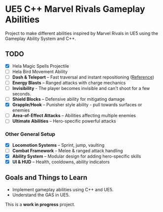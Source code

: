 # UE5 C++ Marvel Rivals Gameplay Abilities

Project to make different abilities inspired by Marvel Rivals in UE5 using the Gameplay Ability System and C++.

## TODO

- [X] Hela Magic Spells Projectile
- [ ] Hela Bird Movement Ability
- [ ] **Dash & Teleport** – Fast traversal and instant repositioning ([Reference](https://www.youtube.com/watch?v=ood5ZVHPV2c&t=11s&ab_channel=Clydiie))  
- [ ] **Energy Blasts** – Ranged attacks with charge mechanics
- [ ] **Invisibility** - The player becomes invisible and can't shoot for a few seconds.
- [ ] **Shield Blocks** – Defensive ability for mitigating damage  
- [X] **Grapple/Hook** – Punisher style ability -  pull towards surfaces or enemies  
- [ ] **Area-of-Effect Attacks** – Abilities affecting multiple enemies  
- [ ] **Ultimate Abilities** – Hero-specific powerful attacks  

### Other General Setup  
- [X] **Locomotion Systems** – Sprint, jump, vaulting  
- [ ] **Combat Framework** – Melee & ranged attack handling  
- [X] **Ability System** – Modular design for adding hero-specific skills  
- [X] **UI & HUD** – Health, cooldowns, ability indicators  

## Goals and Things to Learn
- Implement gameplay abilities using C++ and UE5.
- Understand the GAS in UE5.

This is a **work in progress** project.  
